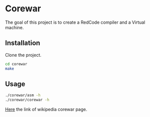 # Corewar
The goal of this project is to create a RedCode compiler and a Virtual machine.

## Installation
Clone the project.

```bash
cd corewar
make
```

## Usage

```bash
./corewar/asm -h
./corewar/corewar -h
```

[Here](https://fr.wikipedia.org/wiki/Core_War) the link of wikipedia corewar page.
